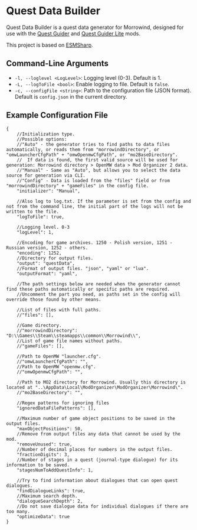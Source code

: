 # Quest Data Builder

Quest Data Builder is a quest data generator for Morrowind, designed for use with the [Quest Guider](https://www.nexusmods.com/morrowind/mods/55593) and [Quest Guider Lite](https://www.nexusmods.com/morrowind/mods/55593) mods.

This project is based on [ESMSharp](https://github.com/demonixis/ESMSharp).

## Command-Line Arguments

- `-l, --loglevel <LogLevel>`: Logging level (0-3). Default is 1.
- `-L, --logToFile <bool>`: Enable logging to file. Default is `false`.
- `-c, --configFile <string>`: Path to the configuration file (JSON format). Default is `config.json` in the current directory.

## Example Configuration File
```
{
	//Initialization type.
	//Possible options:
	//"Auto" - the generator tries to find paths to data files automatically, or reads them from "morrowindDirectory", or "omwLauncherCfgPath" + "omwOpenmwCfgPath", or "mo2BaseDirectory".
	//	If data is found, the first valid source will be used for generation: Morrowind directory > OpenMW data > Mod Organizer 2 data.
	//"Manual" - Same as "Auto", but allows you to select the data source for generation via CLI.
	//"Config" - Data is loaded from the "files" field or from "morrowindDirectory" + "gameFiles" in the config file.
	"initializer": "Manual",
	
	//Also log to log.txt. If the parameter is set from the config and not from the command line, the initial part of the logs will not be written to the file.
	"logToFile": true,
	
	//Logging level. 0-3
	"logLevel": 1,

	//Encoding for game archives. 1250 - Polish version, 1251 - Russian version, 1252 - others.
	"encoding": 1252,
	//Directory for output files.
	"output": "questData",
	//Format of output files. "json", "yaml" or "lua".
	"outputFormat": "yaml",
	
	//The path settings below are needed when the generator cannot find these paths automatically or specific paths are required.
	//Uncomment the part you need, as paths set in the config will override those found by other means.
	
	//List of files with full paths.
	//"files": [],

	//Game directory.
	//"morrowindDirectory": "D:\\Games\\Steam\\steamapps\\common\\Morrowind\\",
	//List of game file names without paths.
	//"gameFiles": [],

	//Path to OpenMW "launcher.cfg".
	//"omwLauncherCfgPath": "",
	//Path to OpenMW "openmw.cfg".
	//"omwOpenmwCfgPath": "",

	//Path to MO2 directory for Morrowind. Usually this directory is located at "..\AppData\Local\ModOrganizer\ModOrganizer\Morrowind\".
	//"mo2BaseDirectory": "",

	//Regex patterns for ignoring files
	"ignoredDataFilePatterns": [],
	
	//Maximum number of game object positions to be saved in the output files.
	"maxObjectPositions": 50,
	//Remove from output files any data that cannot be used by the mod.
	"removeUnused": true,
	//Number of decimal places for numbers in the output files.
	"fractionDigits": 3,
	//Number of stages in a quest (journal-type dialogue) for its information to be saved.
	"stagesNumToAddQuestInfo": 1,
	
	//Try to find information about dialogues that can open quest dialogues.
	"findDialogueLinks": true,
	//Maximum search depth.
	"dialogueSearchDepth": 2,
	//Do not save dialogue data for individual dialogues if there are too many.
	"optimizeData": true
}
```
